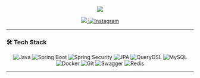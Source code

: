 <p align="center">
  <img src="https://capsule-render.vercel.app/api?type=venom&color=auto&height=150&section=header&text=MINU's%20%20GITHUB&fontSize=90" />
</p>
<p align="center">
  <a href="https://www.notion.so/f51c5fa1ceab478a91c406262c8e7f9e">
    <img src="https://img.shields.io/badge/Notion-000000?style=flat&logo=Notion&logoColor=white"/>
  </a>
  <a href="https://instagram.com/alsndpdh" target="_blank">
    <img src="https://img.shields.io/badge/Instagram-E4405F?style=flat&logo=instagram&logoColor=white" alt="Instagram" />
  </a>
</p>

---

### 🛠 Tech Stack

<p align="center">
  <img src="https://img.shields.io/badge/Java-007396?style=flat&logo=java&logoColor=white" alt="Java" />
  <img src="https://img.shields.io/badge/Spring%20Boot-6DB33F?style=flat&logo=springboot&logoColor=white" alt="Spring Boot" />
  <img src="https://img.shields.io/badge/Spring%20Security-6DB33F?style=flat&logo=springsecurity&logoColor=white" alt="Spring Security" />
  <img src="https://img.shields.io/badge/JPA-59666C?style=flat&logo=java&logoColor=white" alt="JPA" />
  <img src="https://img.shields.io/badge/QueryDSL-008080?style=flat&logo=hibernate&logoColor=white" alt="QueryDSL" />
  <img src="https://img.shields.io/badge/MySQL-4479A1?style=flat&logo=mysql&logoColor=white" alt="MySQL" />
  <img src="https://img.shields.io/badge/Docker-2496ED?style=flat&logo=docker&logoColor=white" alt="Docker" />
  <img src="https://img.shields.io/badge/Git-F05032?style=flat&logo=git&logoColor=white" alt="Git" />
  <img src="https://img.shields.io/badge/Swagger-85EA2D?style=flat&logo=swagger&logoColor=black" alt="Swagger" />
  <img src="https://img.shields.io/badge/Redis-DC382D?style=flat&logo=redis&logoColor=white" alt="Redis" />
</p>

---
